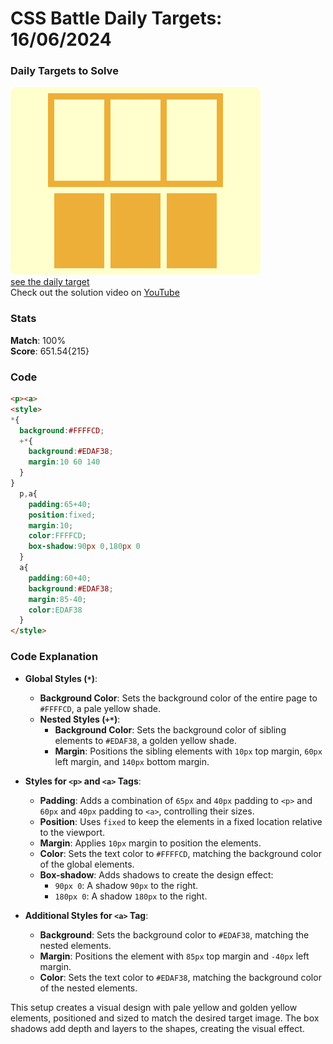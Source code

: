 # CSS Battle Daily Targets: 16/06/2024

### Daily Targets to Solve

![picture of daily target](./images/16.png)  
[see the daily target](https://cssbattle.dev/play/tzkXNQ95ZRmS2q9shIeW)  
Check out the solution video on [YouTube](https://www.youtube.com/watch?v=wpun5HL73OQ)

### Stats

**Match**: 100%  
**Score**: 651.54{215}

### Code

```html
<p><a>
<style>
*{
  background:#FFFFCD;
  +*{
    background:#EDAF38;
    margin:10 60 140
  }
}
  p,a{
    padding:65+40;
    position:fixed;
    margin:10;
    color:FFFFCD;
    box-shadow:90px 0,180px 0
  }
  a{
    padding:60+40;
    background:#EDAF38;
    margin:85-40;
    color:EDAF38
  }
</style>
```

### Code Explanation

- **Global Styles (`*`)**:
  - **Background Color**: Sets the background color of the entire page to `#FFFFCD`, a pale yellow shade.
  - **Nested Styles (`+*`)**:
    - **Background Color**: Sets the background color of sibling elements to `#EDAF38`, a golden yellow shade.
    - **Margin**: Positions the sibling elements with `10px` top margin, `60px` left margin, and `140px` bottom margin.

- **Styles for `<p>` and `<a>` Tags**:
  - **Padding**: Adds a combination of `65px` and `40px` padding to `<p>` and `60px` and `40px` padding to `<a>`, controlling their sizes.
  - **Position**: Uses `fixed` to keep the elements in a fixed location relative to the viewport.
  - **Margin**: Applies `10px` margin to position the elements.
  - **Color**: Sets the text color to `#FFFFCD`, matching the background color of the global elements.
  - **Box-shadow**: Adds shadows to create the design effect:
    - `90px 0`: A shadow `90px` to the right.
    - `180px 0`: A shadow `180px` to the right.

- **Additional Styles for `<a>` Tag**:
  - **Background**: Sets the background color to `#EDAF38`, matching the nested elements.
  - **Margin**: Positions the element with `85px` top margin and `-40px` left margin.
  - **Color**: Sets the text color to `#EDAF38`, matching the background color of the nested elements.

This setup creates a visual design with pale yellow and golden yellow elements, positioned and sized to match the desired target image. The box shadows add depth and layers to the shapes, creating the visual effect.